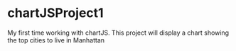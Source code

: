 # chartJSProject1
My first time working with chartJS. This project will display a chart showing the top cities to live in Manhattan
